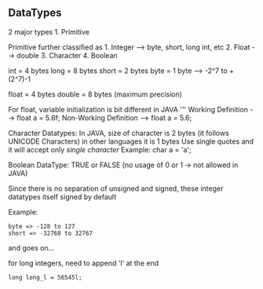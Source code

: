 DataTypes
---------
2 major types
    1. Primitive

Primitive further classified as
    1. Integer --> byte, short, long int, etc
    2. Float --> double
    3. Character
    4. Boolean

int = 4 bytes
long = 8 bytes
short = 2 bytes
byte = 1 byte --> -2^7 to +(2^7)-1

float = 4 bytes
double = 8 bytes (maximum precision)

For float, variable initialization is bit different in JAVA
'''
Working Definition --> float a = 5.6f;
Non-Working Definition --> float a = 5.6;

Character Datatypes:
In JAVA, size of character is 2 bytes (it follows UNICODE Characters) in other languages it is 1 bytes
Use single quotes and it will accept only *single character*
Example: char a = 'a';

Boolean DataType:
TRUE or FALSE (no usage of 0 or 1 -> not allowed in JAVA)

Since there is no separation of unsigned and signed, these integer datatypes itself signed by default

Example: 
```
byte => -128 to 127
short => -32768 to 32767
```
and goes on...

for long integers, need to append 'l' at the end
```
long long_l = 56545l;
```
